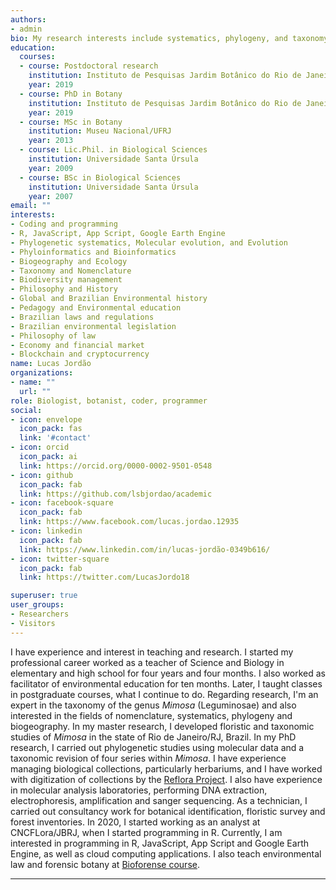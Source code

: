 ```yaml
---
authors:
- admin
bio: My research interests include systematics, phylogeny, and taxonomy of *Mimosa* (Leguminosae).
education:
  courses:
  - course: Postdoctoral research
    institution: Instituto de Pesquisas Jardim Botânico do Rio de Janeiro
    year: 2019
  - course: PhD in Botany
    institution: Instituto de Pesquisas Jardim Botânico do Rio de Janeiro
    year: 2019
  - course: MSc in Botany
    institution: Museu Nacional/UFRJ
    year: 2013
  - course: Lic.Phil. in Biological Sciences
    institution: Universidade Santa Úrsula
    year: 2009
  - course: BSc in Biological Sciences
    institution: Universidade Santa Úrsula
    year: 2007
email: ""
interests:
- Coding and programming
- R, JavaScript, App Script, Google Earth Engine
- Phylogenetic systematics, Molecular evolution, and Evolution
- Phyloinformatics and Bioinformatics
- Biogeography and Ecology
- Taxonomy and Nomenclature
- Biodiversity management
- Philosophy and History
- Global and Brazilian Environmental history
- Pedagogy and Environmental education
- Brazilian laws and regulations
- Brazilian environmental legislation
- Philosophy of law
- Economy and financial market
- Blockchain and cryptocurrency
name: Lucas Jordão
organizations:
- name: ""
  url: ""
role: Biologist, botanist, coder, programmer
social:
- icon: envelope
  icon_pack: fas
  link: '#contact'
- icon: orcid
  icon_pack: ai
  link: https://orcid.org/0000-0002-9501-0548
- icon: github
  icon_pack: fab
  link: https://github.com/lsbjordao/academic
- icon: facebook-square
  icon_pack: fab
  link: https://www.facebook.com/lucas.jordao.12935
- icon: linkedin
  icon_pack: fab
  link: https://www.linkedin.com/in/lucas-jordão-0349b616/
- icon: twitter-square
  icon_pack: fab
  link: https://twitter.com/LucasJordo18

superuser: true
user_groups:
- Researchers
- Visitors
---
```


I have experience and interest in teaching and research. I started my professional career worked as a teacher of Science and Biology in elementary and high school for four years and four months. I also worked as facilitator of environmental education for ten months. Later, I taught classes in postgraduate courses, what I continue to do. Regarding research, I'm an expert in the taxonomy of the genus *Mimosa* (Leguminosae) and also interested in the fields of nomenclature, systematics, phylogeny and biogeography. In my master research, I developed floristic and taxonomic studies of *Mimosa* in the state of Rio de Janeiro/RJ, Brazil. In my PhD research, I carried out phylogenetic studies using molecular data and a taxonomic revision of four series within *Mimosa*. I have experience managing biological collections, particularly herbariums, and I have worked with digitization of collections by the [Reflora Project](reflora.jbrj.gov.br). I also have experience in molecular analysis laboratories, performing DNA extraction, electrophoresis, amplification and sanger sequencing. As a technician, I carried out consultancy work for botanical identification, floristic survey and forest inventories. In 2020, I started working as an analyst at CNCFLora/JBRJ, when I started programming in R. Currently, I am interested in programming in R, JavaScript, App Script and Google Earth Engine, as well as cloud computing applications. I also teach environmental law and forensic botany at [Bioforense course](www.bioforense.com.br).

---

<i class="fas fa-tree" style="color:green"></i> <i class="fas fa-running" style="color:blue"></i> <i class="fas fa-swimmer" style="color:blue"></i> <i class="fas fa-bicycle" style="color:blue"></i> <i class="fas fa-car" style="color:blue"></i> <i class="fas fa-cannabis" style="color:green"></i> <i class="fas fa-camera" style="color:blue"></i> <i class="fas fa-map-marked-alt" style="color:blue"></i> <i class="fas fa-globe-americas" style="color:blue"></i> <i class="fas fa-seedling" style="color:green"></i> <i class="fas fa-microscope" style="color:blue"></i> <i class="fas fa-flask" style="color:blue"></i> <i class="fas fa-dna" style="color:blue"></i> <i class="fas fa-atom" style="color:blue"></i> <i class="fas fa-book" style="color:blue"></i> <i class="fab fa-pagelines" style="color:green"></i>